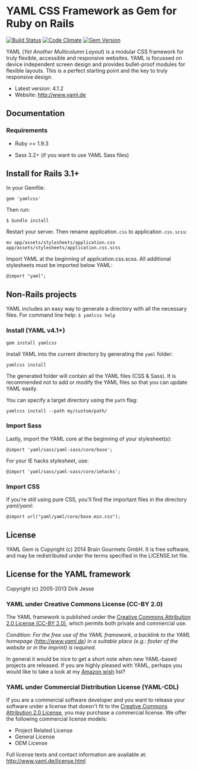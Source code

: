 # YAML CSS Framework as Gem for Ruby on Rails

[![Build Status](https://travis-ci.org/braingourmets/yamlcss-gem.png?branch=master)](https://travis-ci.org/braingourmets/yamlcss-gem)
[![Code Climate](https://codeclimate.com/github/braingourmets/yamlcss-gem.png)](https://codeclimate.com/github/braingourmets/yamlcss-gem)
[![Gem Version](https://badge.fury.io/rb/yamlcss.png)](http://badge.fury.io/rb/yamlcss)

YAML (*Yet Another Multicolumn Layout*) is a modular CSS framework for truly
flexible, accessible and responsive websites. YAML is focussed on device
independent screen design and provides bullet-proof modules for flexible
layouts. This is a perfect starting point and the key to truly responsive
design.

* Latest version: 4.1.2
* Website: http://www.yaml.de

## Documentation

### Requirements

* Ruby >= 1.9.3

* Sass 3.2+ (if you want to use YAML Sass files)

## Install for Rails 3.1+

In your Gemfile:

    gem 'yamlcss'

Then run:

    $ bundle install

Restart your server. Then rename application`.css` to application`.css.scss`:

    mv app/assets/stylesheets/application.css app/assets/stylesheets/application.css.scss

Import YAML at the beginning of application.css.scss. All additional
stylesheets must be imported below YAML:

    @import "yaml";

## Non-Rails projects

YAML includes an easy way to generate a directory with all the necessary
files.
For command line help: `$ yamlcss help`

### Install (YAML v4.1+)

    gem install yamlcss

Install YAML into the current directory by generating the `yaml` folder:

    yamlcss install

The generated folder will contain all the YAML files (CSS & Sass). It is
recommended not to add or modify the YAML files so that you can update YAML
easily.

You can specify a target directory using the `path` flag:

    yamlcss install --path my/custom/path/

### Import Sass

Lastly, import the YAML core at the beginning of your stylesheet(s):

    @import 'yaml/sass/yaml-sass/core/base';

For your IE hacks stylesheet, use:

    @import 'yaml/sass/yaml-sass/core/iehacks';

### Import CSS

If you're still using pure CSS, you'll find the important files in the
directory *yaml/yaml*:

    @import url("yaml/yaml/core/base.min.css");

License
-------

YAML Gem is Copyright (c) 2014 Brain Gourmets GmbH. It is free software, and
may be redistributed under the terms specified in the LICENSE.txt file.

License for the YAML framework
------------------------------

Copyright (c) 2005-2013 Dirk Jesse

### YAML under Creative Commons License (CC-BY 2.0)

The YAML framework is published under the [Creative Commons Attribution 2.0
License (CC-BY 2.0)](http://creativecommons.org/licenses/by/2.0/), which
permits both private and commercial use.

*Condition: For the free use of the YAML framework, a backlink to the YAML
homepage (<http://www.yaml.de>) in a suitable place (e.g.: footer of the
website or in the imprint) is required.*

In general it would be nice to get a short note when new YAML-based projects
are released. If you are highly pleased with YAML, perhaps you would like to
take a look at my
[Amazon wish](https://www.amazon.de/gp/registry/wishlist/108Q0YYJ49UC2/) list?

### YAML under Commercial Distribution License (YAML-CDL)

If you are a commercial software developer and you want to release your
software under a license that doesn't fit to the [Creative Commons
Attribution 2.0 License](http://creativecommons.org/licenses/by/2.0/), you may
purchase a commercial license. We offer the following commercial license
models:

- Project Related License
- General License
- OEM License

Full license texts and contact information are available at:
<http://www.yaml.de/license.html>
